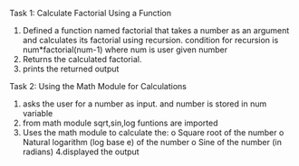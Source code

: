 Task 1: Calculate Factorial Using a Function 

1.   Defined a function named factorial that takes a number as an argument and calculates its factorial using  recursion.
      condition for recursion is num*factorial(num-1)
       where num is user given number
3.   Returns the calculated factorial.
4. prints the returned output

Task 2: Using the Math Module for Calculations
 
1.   asks  the user for a number as input.
     and number is stored in num variable
2. from math module sqrt,sin,log funtions are imported 
3.   Uses the math module to calculate the:
   o   Square root of the number
    o   Natural logarithm (log base e) of the number
    o   Sine of the number (in radians)
4.displayed the output


